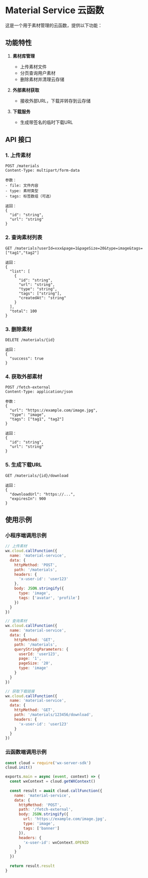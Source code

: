 
# Material Service 云函数

这是一个用于素材管理的云函数，提供以下功能：

## 功能特性

1. **素材库管理**
   - 上传素材文件
   - 分页查询用户素材
   - 删除素材并清理云存储

2. **外部素材获取**
   - 接收外部URL，下载并转存到云存储

3. **下载服务**
   - 生成带签名的临时下载URL

## API 接口

### 1. 上传素材
```
POST /materials
Content-Type: multipart/form-data

参数：
- file: 文件内容
- type: 素材类型
- tags: 标签数组（可选）

返回：
{
  "id": "string",
  "url": "string"
}
```

### 2. 查询素材列表
```
GET /materials?userId=xxx&page=1&pageSize=20&type=image&tags=["tag1","tag2"]

返回：
{
  "list": [
    {
      "id": "string",
      "url": "string",
      "type": "string",
      "tags": ["string"],
      "createdAt": "string"
    }
  ],
  "total": 100
}
```

### 3. 删除素材
```
DELETE /materials/{id}

返回：
{
  "success": true
}
```

### 4. 获取外部素材
```
POST /fetch-external
Content-Type: application/json

参数：
{
  "url": "https://example.com/image.jpg",
  "type": "image",
  "tags": ["tag1", "tag2"]
}

返回：
{
  "id": "string",
  "url": "string"
}
```

### 5. 生成下载URL
```
GET /materials/{id}/download

返回：
{
  "downloadUrl": "https://...",
  "expiresIn": 900
}
```

## 使用示例

### 小程序端调用示例

```javascript
// 上传素材
wx.cloud.callFunction({
  name: 'material-service',
  data: {
    httpMethod: 'POST',
    path: '/materials',
    headers: {
      'x-user-id': 'user123'
    },
    body: JSON.stringify({
      type: 'image',
      tags: ['avatar', 'profile']
    })
  }
})

// 查询素材
wx.cloud.callFunction({
  name: 'material-service',
  data: {
    httpMethod: 'GET',
    path: '/materials',
    queryStringParameters: {
      userId: 'user123',
      page: '1',
      pageSize: '20',
      type: 'image'
    }
  }
})

// 获取下载链接
wx.cloud.callFunction({
  name: 'material-service',
  data: {
    httpMethod: 'GET',
    path: '/materials/123456/download',
    headers: {
      'x-user-id': 'user123'
    }
  }
})
```

### 云函数端调用示例

```javascript
const cloud = require('wx-server-sdk')
cloud.init()

exports.main = async (event, context) => {
  const wxContext = cloud.getWXContext()
  
  const result = await cloud.callFunction({
    name: 'material-service',
    data: {
      httpMethod: 'POST',
      path: '/fetch-external',
      body: JSON.stringify({
        url: 'https://example.com/image.jpg',
        type: 'image',
        tags: ['banner']
      }),
      headers: {
        'x-user-id': wxContext.OPENID
      }
    }
  })
  
  return result.result
}
```
  